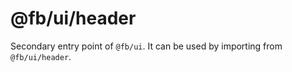 # @fb/ui/header

Secondary entry point of `@fb/ui`. It can be used by importing from `@fb/ui/header`.
